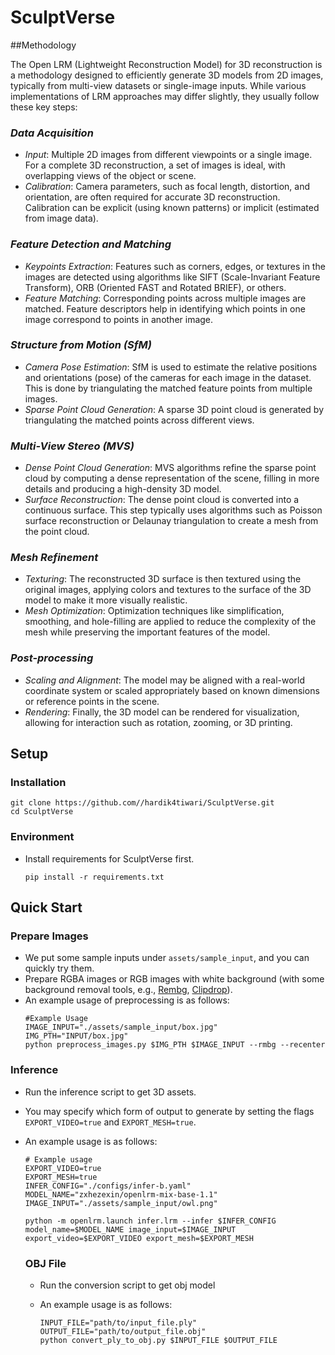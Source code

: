 # SculptVerse

##Methodology

The Open LRM (Lightweight Reconstruction Model) for 3D reconstruction is a methodology designed to efficiently generate 3D models from 2D images, typically from multi-view datasets or single-image inputs. While various implementations of LRM approaches may differ slightly, they usually follow these key steps:

### *Data Acquisition*
   - *Input*: Multiple 2D images from different viewpoints or a single image. For a complete 3D reconstruction, a set of images is ideal, with overlapping views of the object or scene.
   - *Calibration*: Camera parameters, such as focal length, distortion, and orientation, are often required for accurate 3D reconstruction. Calibration can be explicit (using known patterns) or implicit (estimated from image data).

### *Feature Detection and Matching*
   - *Keypoints Extraction*: Features such as corners, edges, or textures in the images are detected using algorithms like SIFT (Scale-Invariant Feature Transform), ORB (Oriented FAST and Rotated BRIEF), or others.
   - *Feature Matching*: Corresponding points across multiple images are matched. Feature descriptors help in identifying which points in one image correspond to points in another image.

###  *Structure from Motion (SfM)*
   - *Camera Pose Estimation*: SfM is used to estimate the relative positions and orientations (pose) of the cameras for each image in the dataset. This is done by triangulating the matched feature points from multiple images.
   - *Sparse Point Cloud Generation*: A sparse 3D point cloud is generated by triangulating the matched points across different views.

###  *Multi-View Stereo (MVS)*
   - *Dense Point Cloud Generation*: MVS algorithms refine the sparse point cloud by computing a dense representation of the scene, filling in more details and producing a high-density 3D model.
   - *Surface Reconstruction*: The dense point cloud is converted into a continuous surface. This step typically uses algorithms such as Poisson surface reconstruction or Delaunay triangulation to create a mesh from the point cloud.

###  *Mesh Refinement*
   - *Texturing*: The reconstructed 3D surface is then textured using the original images, applying colors and textures to the surface of the 3D model to make it more visually realistic.
   - *Mesh Optimization*: Optimization techniques like simplification, smoothing, and hole-filling are applied to reduce the complexity of the mesh while preserving the important features of the model.

###  *Post-processing*
   - *Scaling and Alignment*: The model may be aligned with a real-world coordinate system or scaled appropriately based on known dimensions or reference points in the scene.
   - *Rendering*: Finally, the 3D model can be rendered for visualization, allowing for interaction such as rotation, zooming, or 3D printing.

## Setup

### Installation
```
git clone https://github.com//hardik4tiwari/SculptVerse.git
cd SculptVerse
```

### Environment
- Install requirements for SculptVerse first.
  ```
  pip install -r requirements.txt
  ```

## Quick Start

### Prepare Images
- We put some sample inputs under `assets/sample_input`, and you can quickly try them.
- Prepare RGBA images or RGB images with white background (with some background removal tools, e.g., [Rembg](https://github.com/danielgatis/rembg), [Clipdrop](https://clipdrop.co)).
- An example usage of preprocessing is as follows:
  ```
  #Example Usage
  IMAGE_INPUT="./assets/sample_input/box.jpg"
  IMG_PTH="INPUT/box.jpg"
  python preprocess_images.py $IMG_PTH $IMAGE_INPUT --rmbg --recenter
  ```

### Inference
- Run the inference script to get 3D assets.
- You may specify which form of output to generate by setting the flags `EXPORT_VIDEO=true` and `EXPORT_MESH=true`.
- An example usage is as follows:

  ```
  # Example usage
  EXPORT_VIDEO=true
  EXPORT_MESH=true
  INFER_CONFIG="./configs/infer-b.yaml"
  MODEL_NAME="zxhezexin/openlrm-mix-base-1.1"
  IMAGE_INPUT="./assets/sample_input/owl.png"

  python -m openlrm.launch infer.lrm --infer $INFER_CONFIG model_name=$MODEL_NAME image_input=$IMAGE_INPUT export_video=$EXPORT_VIDEO export_mesh=$EXPORT_MESH
  ```

  ### OBJ File
  - Run the conversion script to get obj model
  - An example usage is as follows:

    ```
    INPUT_FILE="path/to/input_file.ply"
    OUTPUT_FILE="path/to/output_file.obj"
    python convert_ply_to_obj.py $INPUT_FILE $OUTPUT_FILE
    ```
